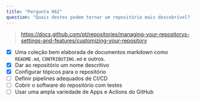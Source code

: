 ```yaml
---
title: "Pergunta 062"
question: "Quais destes podem tornar um repositório mais descobrível? (Escolha três.)"
---
```



> https://docs.github.com/pt/repositories/managing-your-repositorys-settings-and-features/customizing-your-repository
- [x] Uma coleção bem elaborada de documentos markdown como `README.md`, `CONTRIBUTING.md` e outros.
- [x] Dar ao repositório um nome descritivo
- [x] Configurar tópicos para o repositório
- [ ] Definir pipelines adequados de CI/CD
- [ ] Cobrir o software do repositório com testes
- [ ] Usar uma ampla variedade de Apps e Actions do GitHub
